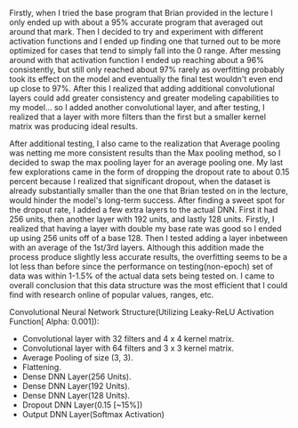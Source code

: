 Firstly, when I tried the base program that Brian provided in the lecture I only ended up with about a 95% accurate program that averaged out around that mark.
Then I decided to try and experiment with different activation functions and I ended up finding one that turned out to be more optimized for cases that tend to
simply fall into the 0 range. After messing around with that activation function I ended up reaching about a 96% consistently, but still only reached about 97% rarely
as overfitting probably took its effect on the model and eventually the final test wouldn't even end up close to 97%. After this I realized that adding additional
convolutional layers could add greater consistency and greater modeling capabilities to my model... so I added another convolutional layer,  and after testing, I realized that
a layer with more filters than the first but a smaller kernel matrix was producing ideal results. 

After additional testing, I also came to the realization that Average pooling was netting  me more consistent results than the Max pooling method, so I decided to swap the max 
pooling layer for an average pooling one. My last few explorations came in the form of dropping the dropout rate to about 0.15 percent because I realized that significant dropout,
when the dataset is already substantially smaller than the one that Brian tested on in the lecture, would hinder the model's long-term success. After finding a sweet spot for the
dropout rate, I added a few extra layers to the actual DNN. First it had 256 units, then another layer with 192 units, and lastly 128 units. Firstly, I realized that having a layer
with double my base rate was good so I ended up using 256 units off of a base 128. Then I tested adding a layer inbetween with an average of the 1st/3rd layers. Although this
addition made the process produce slightly less accurate results, the overfitting seems to be a lot less than before since the performance on testing(non-epoch) set of data was 
within 1-1.5% of the actual data sets being tested on. I came to overall conclusion that this data structure was the most efficient that I could find with research online of 
popular values, ranges, etc.

Convolutional Neural Network Structure(Utilizing Leaky-ReLU Activation Function[ Alpha: 0.001]):

  - Convolutional layer with 32 filters and 4 x 4 kernel matrix.
  - Convolutional layer with 64 filters and 3 x 3 kernel matrix.
  - Average Pooling of size (3, 3).
  - Flattening.
  - Dense DNN Layer(256 Units).
  - Dense DNN Layer(192 Units).
  - Dense DNN Layer(128 Units).
  - Dropout DNN Layer(0.15 [~15%])
  - Output DNN Layer(Softmax Activation)
